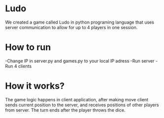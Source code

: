 # Ludo
We created a game called Ludo in python programing language that uses server communication to allow for up to 4 players in one session.
# How to run
-Change IP in server.py and games.py to your local IP adress
-Run server
-Run 4 clients
# How it works?
The game logic happens in client application, after making move client sends current position to the server, and receives positions of other players from server. The turn ends after the player throws the dice.
